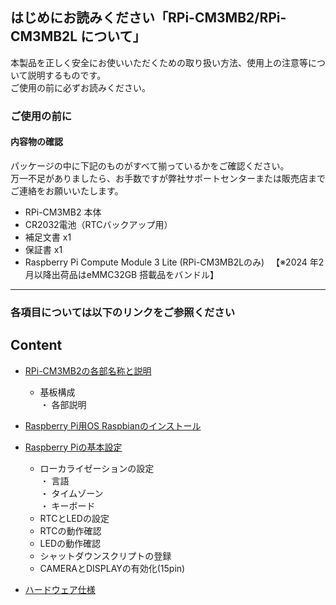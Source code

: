 ## **はじめにお読みください「RPi-CM3MB2/RPi-CM3MB2L について」**

本製品を正しく安全にお使いいただくための取り扱い方法、使用上の注意等について説明するものです。  
ご使用の前に必ずお読みください。  

### **ご使用の前に**
#### 内容物の確認  
パッケージの中に下記のものがすべて揃っているかをご確認ください。  
万一不足がありましたら、お手数ですが弊社サポートセンターまたは販売店までご連絡をお願いいたします。 
 
 - RPi-CM3MB2 本体  
 - CR2032電池（RTCバックアップ用）  
 - 補足文書 x1 
 - 保証書 x1 
 - Raspberry Pi Compute Module 3 Lite (RPi-CM3MB2Lのみ)
 　【※2024 年2 月以降出荷品はeMMC32GB 搭載品をバンドル】
 ---  
 
### **各項目については以下のリンクをご参照ください** 
 
## Content  
* [RPi-CM3MB2の各部名称と説明](./Document/RPi-CM3MB2_board.md)
   * 基板構成  
     ・ 各部説明

* [Raspberry Pi用OS Raspbianのインストール](./Document/Raspbian_Install.md)

* [Raspberry Piの基本設定](./Document/Raspbian_Config.md)
  * ローカライゼーションの設定  
    ・ 言語  
    ・ タイムゾーン  
    ・ キーボード  
  * RTCとLEDの設定    
  * RTCの動作確認  
  * LEDの動作確認 
  * シャットダウンスクリプトの登録  
  * CAMERAとDISPLAYの有効化(15pin)  

* [ハードウェア仕様](./Document/RPi-CM3MB2_spec.md)
    
